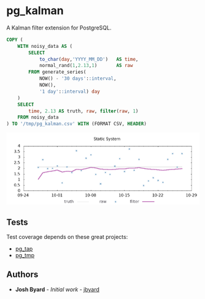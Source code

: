# pg_kalman

A Kalman filter extension for PostgreSQL.

```sql
COPY (
	WITH noisy_data AS (
		SELECT
			to_char(day,'YYYY_MM_DD')   AS time,
			normal_rand(1,2.13,1)       AS raw
		FROM generate_series(
			NOW() - '30 days'::interval,
			NOW(),
			'1 day'::interval) day
	)
	SELECT
		time, 2.13 AS truth, raw, filter(raw, 1)
	FROM noisy_data
) TO '/tmp/pg_kalman.csv' WITH (FORMAT CSV, HEADER)
```
![static system example](example.png)

## Tests

Test coverage depends on these great projects: 

* [pg_tap](https://pgtap.org/)
* [pg_tmp](http://eradman.com/ephemeralpg/)

## Authors

* **Josh Byard** - *Initial work* - [jbyard](https://github.com/jbyard)
